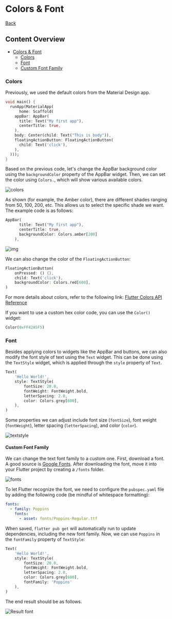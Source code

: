 # Colors & Font

[Back](README.md)

## Content Overview

- [Colors & Font](#colors--font)
  - [Colors](#colors)
  - [Font](#font)
  - [Custom Font Family](#custom-font-family)

### Colors

Previously, we used the default colors from the Material Design app.

```dart
void main() {
  runApp(MaterialApp(
      home: Scaffold(
    appBar: AppBar(
      title: Text("My first app"),
      centerTitle: true,
    ),
    body: Center(child: Text("This is body")),
    floatingActionButton: FloatingActionButton(
      child: Text('click'),
    ),
  )));
}
```

Based on the previous code, let's change the AppBar background color using the `backgroundColor` property of the AppBar widget. Then, we can set the color using `Colors.`, which will show various available colors.

![colors](images/colors.png)

As shown (for example, the Amber color), there are different shades ranging from 50, 100, 200, etc. This allows us to select the specific shade we want. The example code is as follows:

```dart
AppBar(
      title: Text("My first app"),
      centerTitle: true,
      backgroundColor: Colors.amber[200]
    ),
```

![img](images/result-amber.png)

We can also change the color of the `FloatingActionButton`:

```dart
FloatingActionButton(
    onPressed: () {},
    child: Text('click'),
    backgroundColor: Colors.red[600],
)
```

For more details about colors, refer to the following link:
[Flutter Colors API Reference](https://api.flutter.dev/flutter/material/Colors-class.html)

If you want to use a custom hex color code, you can use the `Color()` widget:

```dart
Color(0xFF42A5F5)
```

### Font

Besides applying colors to widgets like the AppBar and buttons, we can also modify the font style of text using the `Text` widget. This can be done using the `TextStyle` widget, which is applied through the `style` property of `Text`.

```dart
Text(
    'Hello World!',
    style: TextStyle(
        fontSize: 20.0,
        fontWeight: FontWeight.bold,
        letterSpacing: 2.0,
        color: Colors.grey[600],
    ),
)
```

Some properties we can adjust include font size (`fontSize`), font weight (`fontWeight`), letter spacing (`letterSpacing`), and color (`color`).

![textstyle](images/textstyle.png)

#### Custom Font Family

We can change the text font family to a custom one. First, download a font. A good source is [Google Fonts](https://fonts.google.com/). After downloading the font, move it into your Flutter project by creating a `/fonts` folder.

![fonts](images/fonts_folder.png)

To let Flutter recognize the font, we need to configure the `pubspec.yaml` file by adding the following code (be mindful of whitespace formatting):

```yaml
fonts:
  - family: Poppins
    fonts:
      - asset: fonts/Poppins-Regular.ttf
```

When saved, `flutter pub get` will automatically run to update dependencies, including the new font family. Now, we can use `Poppins` in the `fontFamily` property of `TextStyle`:

```dart
Text(
    'Hello World!',
    style: TextStyle(
        fontSize: 20.0,
        fontWeight: FontWeight.bold,
        letterSpacing: 2.0,
        color: Colors.grey[600],
        fontFamily: 'Poppins'
    ),
)
```

The end result should be as follows.

![Result font](images/result-font.png)
